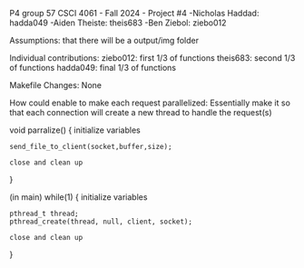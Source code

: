 P4 group 57
CSCI 4061 - Fall 2024 - Project #4
-Nicholas Haddad: hadda049
-Aiden Theiste: theis683
-Ben Ziebol: ziebo012

Assumptions:
that there will be a output/img folder

Individual contributions:
ziebo012: first 1/3 of functions
theis683: second 1/3 of functions
hadda049: final 1/3 of functions

Makefile Changes:
None

How could enable to make each request parallelized:
Essentially make it so that each connection will create a new thread to handle the request(s)

void parralize() {
    initialize variables

    send_file_to_client(socket,buffer,size);

    close and clean up
}

(in main)
while(1) {
    initialize variables

    pthread_t thread;
    pthread_create(thread, null, client, socket);

    close and clean up
}